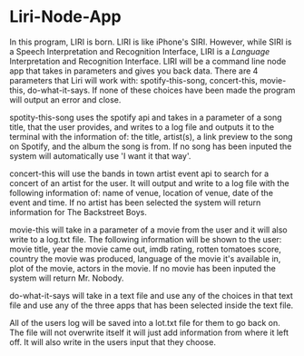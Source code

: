# Liri-Node-App
In this program, LIRI is born. LIRI is like iPhone's SIRI. 
However, while SIRI is a Speech Interpretation and Recognition Interface, LIRI is a _Language_ Interpretation and Recognition Interface. 
LIRI will be a command line node app that takes in parameters and gives you back data.
There are 4 parameters that Liri will work with: spotify-this-song, concert-this, movie-this, do-what-it-says. 
If none of these choices have been made the program will output an error and close. 

spotity-this-song uses the spotify api and takes in a parameter of a song title, that the user provides, and writes to a log file and outputs it to the terminal with the information of: the title, artist(s), a link preview to the song on Spotify, and the album the song is from.  If no song has been inputed the system will automatically use 'I want it that way'.

concert-this will use the bands in town artist event api to search for a concert of an artist for the user.  It will output and write to a log file with the following information of: name of venue, location of venue, date of the event and time.
If no artist has been selected the system will return information for The Backstreet Boys.

movie-this will take in a parameter of a movie from the user and it will also write to a log.txt file.  The following information will be shown to the user: movie title, year the movie came out, imdb rating, rotten tomatoes score, country the movie was produced, language of the movie it's available in, plot of the movie, actors in the movie.  If no movie has been inputed the system will return Mr. Nobody.

do-what-it-says will take in a text file and use any of the choices in that text file and use any of the three apps that has been selected inside the text file.

All of the users log will be saved into a lot.txt file for them to go back on.  The file will not overwrite itself it will just add information from where it left off.  It will also write in the users input that they choose.
